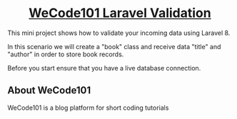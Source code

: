 <h1 align="center"><a href="" target="_blank">WeCode101 Laravel Validation </a></h1>

This mini project shows how to validate your incoming data using Laravel 8.

In this scenario we will create a "book" class and receive data "title" and "author" in order to store book records.

Before you start ensure that you have a live database connection.

## About WeCode101

WeCode101 is a blog platform for short coding tutorials
